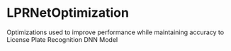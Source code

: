 # LPRNetOptimization
Optimizations used to improve performance while maintaining accuracy to License Plate Recognition DNN Model
